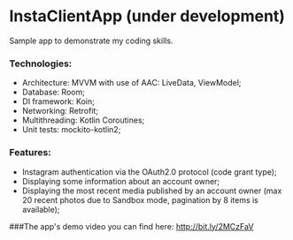 # InstaClientApp (under development)
Sample app to demonstrate my coding skills. 

### Technologies:
- Architecture: MVVM with use of  AAC: LiveData, ViewModel;
- Database: Room;
- DI framework: Koin;
- Networking: Retrofit;
- Multithreading: Kotlin Coroutines;
- Unit tests: mockito-kotlin2;

### Features:
- Instagram authentication via the  OAuth2.0 protocol (code grant type);
- Displaying some information about an account owner;
- Displaying the most recent media published by an account owner (max 20 recent photos due to Sandbox mode, pagination by 8 items is available);

###The app's demo video you can find here: http://bit.ly/2MCzFaV
